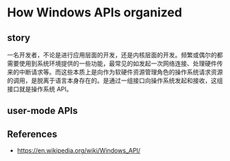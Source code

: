 # How Windows APIs organized

## story

一名开发者，不论是进行应用层面的开发，还是内核层面的开发。频繁或偶尔的都需要使用到系统环境提供的一些功能，最常见的如发起一次网络连接、处理硬件传来的中断请求等。而这些本质上是向作为软硬件资源管理角色的操作系统请求资源的调用，是脱离于语言本身存在的。是通过一组接口向操作系统发起和接收，这组接口就是操作系统 API。

## user-mode APIs

## References
[1]: https://en.wikipedia.org/wiki/Windows_API/

- https://en.wikipedia.org/wiki/Windows_API/